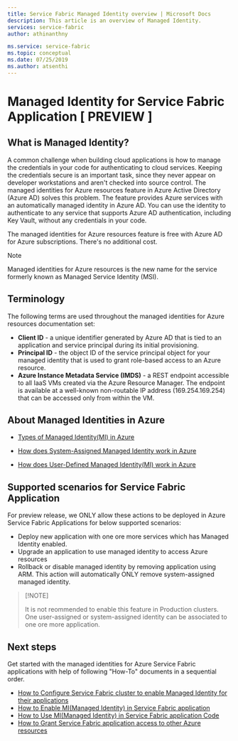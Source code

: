 ```yaml
---
title: Service Fabric Managed Identity overview | Microsoft Docs
description: This article is an overview of Managed Identity.
services: service-fabric
author: athinanthny 

ms.service: service-fabric
ms.topic: conceptual 
ms.date: 07/25/2019
ms.author: atsenthi 
---
```


# Managed Identity for Service Fabric Application [ PREVIEW ]

## What is Managed Identity?
A common challenge when building cloud applications is how to manage the credentials in your code for authenticating to cloud services. Keeping the credentials secure is an important task, since they never appear on developer workstations and aren't checked into source control. The managed identities for Azure resources feature in Azure Active Directory (Azure AD) solves this problem. The feature provides Azure services with an automatically managed identity in Azure AD. You can use the identity to authenticate to any service that supports Azure AD authentication, including Key Vault, without any credentials in your code.

The managed identities for Azure resources feature is free with Azure AD for Azure subscriptions. There's no additional cost.

> [!NOTE]
> Managed identities for Azure resources is the new name for the service formerly known as Managed Service Identity (MSI).

## Terminology
The following terms are used throughout the managed identities for Azure resources documentation set:
- **Client ID** - a unique identifier generated by Azure AD that is tied to an application and service principal during its initial provisioning.
- **Principal ID** - the object ID of the service principal object for your managed identity that is used to grant role-based access to an Azure resource.
- **Azure Instance Metadata Service (IMDS)** - a REST endpoint accessible to all IaaS VMs created via the Azure Resource Manager. The endpoint is available at a well-known non-routable IP address (169.254.169.254) that can be accessed only from within the VM.

## About Managed Identities in Azure
- [Types of Managed Identity(MI) in Azure ](https://docs.microsoft.com/en-us/azure/active-directory/managed-identities-azure-resources/overview#how-does-the-managed-identities-for-azure-resources-work)

- [How does System-Assigned Managed Identity work in Azure ](https://docs.microsoft.com/en-us/azure/active-directory/managed-identities-azure-resources/overview#how-a-system-assigned-managed-identity-works-with-an-azure-vm)

- [How does User-Defined Managed Identity(MI) work in Azure ](https://docs.microsoft.com/en-us/azure/active-directory/managed-identities-azure-resources/overview#how-a-user-assigned-managed-identity-works-with-an-azure-vm)


## Supported scenarios for Service Fabric Application 
   For preview release, we ONLY allow these actions to be deployed in Azure Service Fabric Applications for below supported scenarios:
   - Deploy new application with one ore more services which has Managed Identity enabled.
   - Upgrade an application to use managed identity to access Azure resources 
   - Rollback or disable managed identity by removing application using ARM. This action will automatically ONLY remove system-assigned      managed identity.
>
> [!NOTE]
>
>  It is not reommended to enable this feature in Production clusters. One user-assigned or system-assigned identity can be associated to one ore more application.

## Next steps

Get started with the managed identities for Azure Service Fabric applications with help of following "How-To" documents in a sequential order.

* [How to Configure Service Fabric cluster to enable Managed Identity for their applications](how-to-setup-cluster-managed-identity-token-service.md)
* [How to Enable MI(Managed Identity) in Service Fabric application ](how-to-setup-application-managed-identity-token-service.md)
* [How to Use MI(Managed Identity) in Service Fabric application Code ](how-to-managed-identity-token-service-application.md)
* [How to Grant Service Fabric application access to other Azure resources](how-to-grant-access-other-resources.md)


